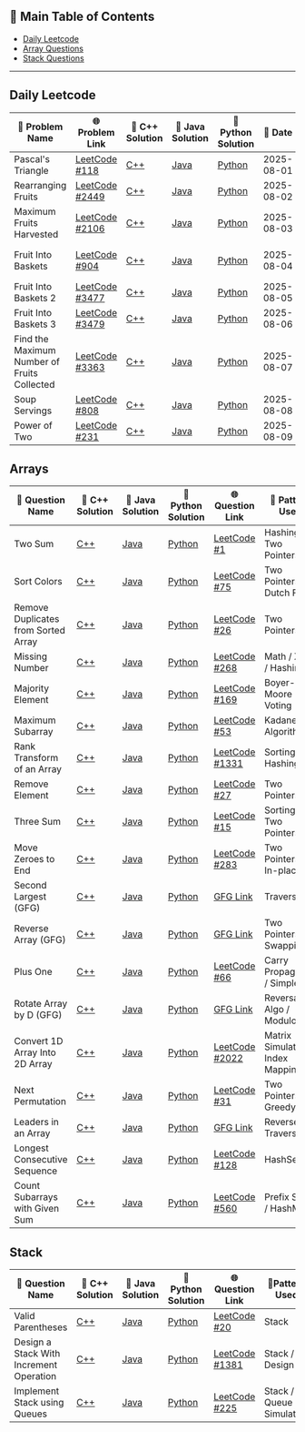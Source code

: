 ## 📑 Main Table of Contents

- [Daily Leetcode](#daily-leetcode)
- [Array Questions](#arrays)
- [Stack Questions](#stack)

---

## Daily Leetcode



| 🧠 Problem Name                             | 🌐 Problem Link                                                                                          | 🔗 C++ Solution                                            | 🔗 Java Solution                                             | 🔗 Python Solution                                           | 📅 Date    | 🧩 Approach / Notes                       |
| ------------------------------------------- | -------------------------------------------------------------------------------------------------------- | ---------------------------------------------------------- | ------------------------------------------------------------ | ------------------------------------------------------------ | ---------- | ----------------------------------------- |
| Pascal's Triangle                           | [LeetCode #118](https://leetcode.com/problems/pascals-triangle/)                                         | [C++](./DailyLeetcode/1Aug/PascalTriangle.cpp)             | [Java](./DailyLeetcode/1Aug/PascalTriangle.java)             | [Python](./DailyLeetcode/1Aug/PascalTriangle.py)             | 2025-08-01 | Binomial Coefficients (nCr)               |
| Rearranging Fruits                          | [LeetCode #2449](https://leetcode.com/problems/rearranging-fruits/)                                      | [C++](./DailyLeetcode/2Aug/RearrangingFruits.cpp)          | [Java](./DailyLeetcode/2Aug/RearrangingFruits.java)          | [Python](./DailyLeetcode/2Aug/RearrangingFruits.py)          | 2025-08-02 | Greedy + Multisets/Counting               |
| Maximum Fruits Harvested                    | [LeetCode #2106](https://leetcode.com/problems/maximum-fruits-harvested-after-at-most-k-steps/)          | [C++](./DailyLeetcode/3Aug/MaximumFruitsHarvested.cpp)     | [Java](./DailyLeetcode/3Aug/MaximumFruitsHarvested.java)     | [Python](./DailyLeetcode/3Aug/MaximumFruitsHarvested.py)     | 2025-08-03 | Sliding Window + Prefix Sum               |
| Fruit Into Baskets                          | [LeetCode #904](https://leetcode.com/problems/fruit-into-baskets/)                                       | [C++](./DailyLeetcode/4Aug/FruitIntoBaskets.cpp)           | [Java](./DailyLeetcode/4Aug/FruitIntoBaskets.java)           | [Python](./DailyLeetcode/4Aug/FruitIntoBaskets.py)           | 2025-08-04 | Sliding Window, Max Subarray with 2 Types |
| Fruit Into Baskets 2                        | [LeetCode #3477](https://leetcode.com/problems/fruits-into-baskets-ii/description/)                      | [C++](./DailyLeetcode/5Aug/FruitIntoBaskets2.cpp)          | [Java](./DailyLeetcode/5Aug/FruitIntoBaskets2.java)          | [Python](./DailyLeetcode/5Aug/FruitIntoBaskets2.py)          | 2025-08-05 | Simulation                                |
| Fruit Into Baskets 3                        | [LeetCode #3479](https://leetcode.com/problems/fruits-into-baskets-iii/)                                 | [C++](./DailyLeetcode/6Aug/FruitIntoBaskets3.cpp)          | [Java](./DailyLeetcode/6Aug/FruitIntoBaskets3.java)          | [Python](./DailyLeetcode/6Aug/FruitIntoBaskets3.py)          | 2025-08-06 | Segment Tree                              |
| Find the Maximum Number of Fruits Collected | [LeetCode #3363](https://leetcode.com/problems/find-the-maximum-number-of-fruits-collected/description/) | [C++](./DailyLeetcode/7Aug/MaxNumberOfFruitsCollected.cpp) | [Java](./DailyLeetcode/7Aug/MaxNumberOfFruitsCollected.java) | [Python](./DailyLeetcode/7Aug/MaxNumberOfFruitsCollected.py) | 2025-08-07 | DP on Grid                                |
| Soup Servings                               | [LeetCode #808](https://leetcode.com/problems/soup-servings/)                                            | [C++](./DailyLeetcode/8Aug/SoupServings.cpp)               | [Java](./DailyLeetcode/8Aug/SoupServings.java)               | [Python](./DailyLeetcode/8Aug/SoupServings.py)               | 2025-08-08 | DP + Memoization, Probability             |
| Power of Two                                | [LeetCode #231](https://leetcode.com/problems/power-of-two/)                                             | [C++](./DailyLeetcode/9Aug/PowerOfTwo.cpp)                 | [Java](./DailyLeetcode/9Aug/PowerOfTwo.java)                 | [Python](./DailyLeetcode/9Aug/PowerOfTwo.py)                 | 2025-08-09 | Bit Manipulation, O(1) Check              |







## Arrays

| 🧠 Question Name                    | 🔗 C++ Solution                                            | 🔗 Java Solution                                              | 🔗 Python Solution                                              | 🌐 Question Link                                                                                                                    | 🧩 Pattern Used                   |
| ----------------------------------- | ---------------------------------------------------------- | ------------------------------------------------------------- | --------------------------------------------------------------- | ----------------------------------------------------------------------------------------------------------------------------------- | --------------------------------- |
| Two Sum                             | [C++](./C++/Arrays/TwoSum.cpp)                             | [Java](./JAVA/Arrays/TwoSum.java)                             | [Python](./Python/Arrays/TwoSum.py)                             | [LeetCode #1](https://leetcode.com/problems/two-sum/)                                                                               | Hashing / Two Pointers            |
| Sort Colors                         | [C++](./C++/Arrays/SortColors.cpp)                         | [Java](./JAVA/Arrays/SortColors.java)                         | [Python](./Python/Arrays/SortColors.py)                         | [LeetCode #75](https://leetcode.com/problems/sort-colors/)                                                                          | Two Pointers / Dutch Flag         |
| Remove Duplicates from Sorted Array | [C++](./C++/Arrays/Remove_Duplicates_from_SortedArray.cpp) | [Java](./JAVA/Arrays/Remove_Duplicates_from_SortedArray.java) | [Python](./Python/Arrays/Remove_Duplicates_from_SortedArray.py) | [LeetCode #26](https://leetcode.com/problems/remove-duplicates-from-sorted-array/)                                                  | Two Pointers                      |
| Missing Number                      | [C++](./C++/Arrays/MissingNumber.cpp)                      | [Java](./JAVA/Arrays/MissingNumber.java)                      | [Python](./Python/Arrays/MissingNumber.py)                      | [LeetCode #268](https://leetcode.com/problems/missing-number/)                                                                      | Math / XOR / Hashing              |
| Majority Element                    | [C++](./C++/Arrays/MajorityElement.cpp)                    | [Java](./JAVA/Arrays/MajorityElement.java)                    | [Python](./Python/Arrays/MajorityElement.py)                    | [LeetCode #169](https://leetcode.com/problems/majority-element/)                                                                    | Boyer-Moore Voting                |
| Maximum Subarray                    | [C++](./C++/Arrays/MaximumSubarraySum.cpp)                 | [Java](./JAVA/Arrays/MaximumSubarraySum.java)                 | [Python](./Python/Arrays/MaximumSubarraySum.py)                 | [LeetCode #53](https://leetcode.com/problems/maximum-subarray/)                                                                     | Kadane's Algorithm                |
| Rank Transform of an Array          | [C++](./C++/Arrays/RankTransform.cpp)                      | [Java](./JAVA/Arrays/RankTransform.java)                      | [Python](./Python/Arrays/RankTransform.py)                      | [LeetCode #1331](https://leetcode.com/problems/rank-transform-of-an-array/)                                                         | Sorting / Hashing                 |
| Remove Element                      | [C++](./C++/Arrays/RemoveElements_fromArray.cpp)           | [Java](./JAVA/Arrays/RemoveElements_fromArray.java)           | [Python](./Python/Arrays/RemoveElements_fromArray.py)           | [LeetCode #27](https://leetcode.com/problems/remove-element/)                                                                       | Two Pointers                      |
| Three Sum                           | [C++](./C++/Arrays/3sum.cpp)                               | [Java](./JAVA/Arrays/3sum.java)                               | [Python](./Python/Arrays/3sum.py)                               | [LeetCode #15](https://leetcode.com/problems/3sum/)                                                                                 | Sorting / Two Pointers            |
| Move Zeroes to End                  | [C++](./C++/Arrays/MoveAllZeroesToEnd.cpp)                 | [Java](./JAVA/Arrays/MoveAllZeroesToEnd.java)                 | [Python](./Python/Arrays/MoveAllZeroesToEnd.py)                 | [LeetCode #283](https://leetcode.com/problems/move-zeroes/)                                                                         | Two Pointers / In-place           |
| Second Largest (GFG)                | [C++](./C++/Arrays/SecondLargest.cpp)                      | [Java](./JAVA/Arrays/SecondLargest.java)                      | [Python](./Python/Arrays/SecondLargest.py)                      | [GFG Link](https://www.geeksforgeeks.org/find-second-largest-element-array/)                                                        | Traversal                         |
| Reverse Array (GFG)                 | [C++](./C++/Arrays/ReverseArray.cpp)                       | [Java](./JAVA/Arrays/ReverseArray.java)                       | [Python](./Python/Arrays/ReverseArray.py)                       | [GFG Link](https://www.geeksforgeeks.org/write-a-program-to-reverse-an-array-or-string/)                                            | Two Pointers / Swapping           |
| Plus One                            | [C++](./C++/Arrays/PlusOne.cpp)                            | [Java](./JAVA/Arrays/PlusOne.java)                            | [Python](./Python/Arrays/PlusOne.py)                            | [LeetCode #66](https://leetcode.com/problems/plus-one/)                                                                             | Carry Propagation / Simple        |
| Rotate Array by D (GFG)             | [C++](./C++/Arrays/RotateArrayByD.cpp)                     | [Java](./JAVA/Arrays/RotateArrayByD.java)                     | [Python](./Python/Arrays/RotateArrayByD.py)                     | [GFG Link](https://www.geeksforgeeks.org/batch/gfg-160-problems/track/arrays-gfg-160/problem/rotate-array-by-n-elements-1587115621) | Reversal Algo / Modulo            |
| Convert 1D Array Into 2D Array      | [C++](./C++/Arrays/Convert1Dto2DArray.cpp)                 | [Java](./JAVA/Arrays/Convert1Dto2DArray.java)                 | [Python](./Python/Arrays/Convert1Dto2DArray.py)                 | [LeetCode #2022](https://leetcode.com/problems/convert-1d-array-into-2d-array/)                                                     | Matrix Simulation / Index Mapping |
| Next Permutation                | [C++](./C++/Arrays/NextPermutation.cpp)                    | [Java](./JAVA/Arrays/NextPermutation.java)                    | [Python](./Python/Arrays/NextPermutation.py)                    | [LeetCode #31](https://leetcode.com/problems/next-permutation/)                                                                     | Two Pointers / Greedy             |
| Leaders in an Array             | [C++](./C++/Arrays/LeadersInArray.cpp)                     | [Java](./JAVA/Arrays/LeadersInArray.java)                     | [Python](./Python/Arrays/LeadersInArray.py)                     | [GFG Link](https://www.geeksforgeeks.org/leaders-in-an-array/)                                                                      | Reverse Traversal                 |
| Longest Consecutive Sequence    | [C++](./C++/Arrays/LongestConsecutiveSequence.cpp)         | [Java](./JAVA/Arrays/LongestConsecutiveSequence.java)         | [Python](./Python/Arrays/LongestConsecutiveSequence.py)         | [LeetCode #128](https://leetcode.com/problems/longest-consecutive-sequence/)                                                        | HashSet                           |
| Count Subarrays with Given Sum  | [C++](./C++/Arrays/CountSubarraysWithGivenSum.cpp)         | [Java](./JAVA/Arrays/CountSubarraysWithGivenSum.java)         | [Python](./Python/Arrays/CountSubarraysWithGivenSum.py)         | [LeetCode #560](https://leetcode.com/problems/subarray-sum-equals-k/)                                                               | Prefix Sum / HashMap              |






## Stack

| 🧠 Question Name                     | 🔗 C++ Solution                                     | 🔗 Java Solution                                       | 🔗 Python Solution                                      | 🌐 Question Link                                                                 | 🧩Pattern Used       |
| ---------------------------------- | -------------------------------------------------- | ------------------------------------------------------ | -------------------------------------------------------- | -------------------------------------------------------------------------------- | --------------------- |
| Valid Parentheses                  | [C++](./C++/Stack/ValidParentheses.cpp)            | [Java](./JAVA/Stack/ValidParentheses.java)             | [Python](./Python/Stack/ValidParentheses.py)             | [LeetCode #20](https://leetcode.com/problems/valid-parentheses/)                | Stack                  |
| Design a Stack With Increment Operation | [C++](./C++/Stack/StackwithIncreament.cpp)         | [Java](./JAVA/Stack/StackwithIncreament.java)           | [Python](./Python/Stack/StackwithIncreament.py)           | [LeetCode #1381](https://leetcode.com/problems/design-a-stack-with-increment-operation/) | Stack / Design         |
| Implement Stack using Queues      | [C++](./C++/Stack/ImplementStackusingQueue.cpp)             | [Java](./JAVA/Stack/ImplementStackusingQueue.java)              | [Python](./Python/Stack/ImplementStackusingQueue.py)              | [LeetCode #225](https://leetcode.com/problems/implement-stack-using-queues/)    | Stack / Queue Simulation |





       


